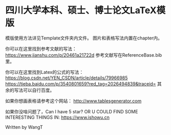 # 四川大学本科、硕士、博士论文LaTeX模版

模版使用方法详见Template文件夹内文件。
图片和表格写法内置在chapter内。


你可以在这里找到参考文献的写法：
https://www.jianshu.com/p/20461a21722d
参考文献写在ReferenceBase.bib里。


你可以在这里找到Latex的公式的写法：
https://blog.csdn.net/YEN_CSDN/article/details/79966985
https://tieba.baidu.com/p/3540801659?red_tag=2026494839&traceid=
其余的写法可以自行百度。


如果你想画表格请参考这个网站：
http://www.tablesgenerator.com


如果你没啥问题了，Can I have 5 star? 
OR U COULD FIND SOME INTERESTING THINGS IN: https://www.ishowu.cn


Written by WangT
